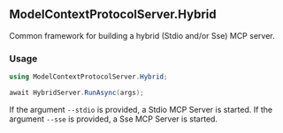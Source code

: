 ﻿## ModelContextProtocolServer.Hybrid
Common framework for building a hybrid (Stdio and/or Sse) MCP server.

### Usage
``` csharp
using ModelContextProtocolServer.Hybrid;

await HybridServer.RunAsync(args);
```

If the argument `--stdio` is provided, a Stdio MCP Server is started.
If the argument `--sse` is provided, a Sse MCP Server is started.